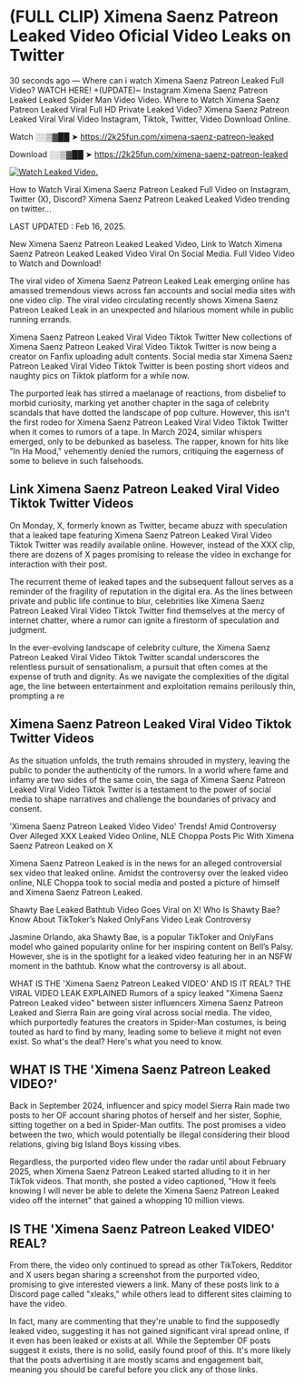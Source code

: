 # (FULL CLIP) Ximena Saenz Patreon Leaked Video Oficial Video Leaks on Twitter

30 seconds ago — Where can i watch Ximena Saenz Patreon Leaked Full Video? WATCH HERE! +(UPDATE)~ Instagram Ximena Saenz Patreon Leaked Leaked Spider Man Video Video. Where to Watch Ximena Saenz Patreon Leaked Viral Full HD Private Leaked Video? Ximena Saenz Patreon Leaked Viral Viral Video Instagram, Tiktok, Twitter, Video Download Online.

Watch ░░▒▓██ ➤ https://2k25fun.com/ximena-saenz-patreon-leaked

Download ░░▒▓██ ➤ https://2k25fun.com/ximena-saenz-patreon-leaked

[![Watch Leaked Video.](https://miro.medium.com/v2/resize:fit:828/format:webp/1*cilzJN44JGOrTw9NJCrNHA.gif "Watch Leaked Video")](https://2k25fun.com/ximena-saenz-patreon-leaked)

How to Watch Viral Ximena Saenz Patreon Leaked Full Video on Instagram, Twitter (X), Discord? Ximena Saenz Patreon Leaked Leaked Video trending on twitter...

LAST UPDATED : Feb 16, 2025.

New Ximena Saenz Patreon Leaked Leaked Video, Link to Watch Ximena Saenz Patreon Leaked Leaked Video Viral On Social Media. Full Video Video to Watch and Download!

The viral video of Ximena Saenz Patreon Leaked Leak emerging online has amassed tremendous views across fan accounts and social media sites with one video clip. The viral video circulating recently shows Ximena Saenz Patreon Leaked Leak in an unexpected and hilarious moment while in public running errands.

Ximena Saenz Patreon Leaked Viral Video Tiktok Twitter New collections of Ximena Saenz Patreon Leaked Viral Video Tiktok Twitter is now being a creator on Fanfix uploading adult contents. Social media star Ximena Saenz Patreon Leaked Viral Video Tiktok Twitter is been posting short videos and naughty pics on Tiktok platform for a while now.

The purported leak has stirred a maelanage of reactions, from disbelief to morbid curiosity, marking yet another chapter in the saga of celebrity scandals that have dotted the landscape of pop culture. However, this isn't the first rodeo for Ximena Saenz Patreon Leaked Viral Video Tiktok Twitter when it comes to rumors of a tape. In March 2024, similar whispers emerged, only to be debunked as baseless. The rapper, known for hits like "In Ha Mood," vehemently denied the rumors, critiquing the eagerness of some to believe in such falsehoods.

## Link Ximena Saenz Patreon Leaked Viral Video Tiktok Twitter Videos

On Monday, X, formerly known as Twitter, became abuzz with speculation that a leaked tape featuring Ximena Saenz Patreon Leaked Viral Video Tiktok Twitter was readily available online. However, instead of the XXX clip, there are dozens of X pages promising to release the video in exchange for interaction with their post.

The recurrent theme of leaked tapes and the subsequent fallout serves as a reminder of the fragility of reputation in the digital era. As the lines between private and public life continue to blur, celebrities like Ximena Saenz Patreon Leaked Viral Video Tiktok Twitter find themselves at the mercy of internet chatter, where a rumor can ignite a firestorm of speculation and judgment.

In the ever-evolving landscape of celebrity culture, the Ximena Saenz Patreon Leaked Viral Video Tiktok Twitter scandal underscores the relentless pursuit of sensationalism, a pursuit that often comes at the expense of truth and dignity. As we navigate the complexities of the digital age, the line between entertainment and exploitation remains perilously thin, prompting a re

##  Ximena Saenz Patreon Leaked Viral Video Tiktok Twitter Videos

As the situation unfolds, the truth remains shrouded in mystery, leaving the public to ponder the authenticity of the rumors. In a world where fame and infamy are two sides of the same coin, the saga of Ximena Saenz Patreon Leaked Viral Video Tiktok Twitter is a testament to the power of social media to shape narratives and challenge the boundaries of privacy and consent.

'Ximena Saenz Patreon Leaked Video Video' Trends! Amid Controversy Over Alleged XXX Leaked Video Online, NLE Choppa Posts Pic With Ximena Saenz Patreon Leaked on X

Ximena Saenz Patreon Leaked is in the news for an alleged controversial sex video that leaked online. Amidst the controversy over the leaked video online, NLE Choppa took to social media and posted a picture of himself and Ximena Saenz Patreon Leaked.

Shawty Bae Leaked Bathtub Video Goes Viral on X! Who Is Shawty Bae? Know About TikToker’s Naked OnlyFans Video Leak Controversy

Jasmine Orlando, aka Shawty Bae, is a popular TikToker and OnlyFans model who gained popularity online for her inspiring content on Bell’s Palsy. However, she is in the spotlight for a leaked video featuring her in an NSFW moment in the bathtub. Know what the controversy is all about.

WHAT IS THE 'Ximena Saenz Patreon Leaked VIDEO' AND IS IT REAL? THE VIRAL VIDEO LEAK EXPLAINED Rumors of a spicy leaked "Ximena Saenz Patreon Leaked video" between sister influencers Ximena Saenz Patreon Leaked and Sierra Rain are going viral across social media. The video, which purportedly features the creators in Spider-Man costumes, is being touted as hard to find by many, leading some to believe it might not even exist. So what's the deal? Here's what you need to know.

## WHAT IS THE 'Ximena Saenz Patreon Leaked VIDEO?'

Back in September 2024, influencer and spicy model Sierra Rain made two posts to her OF account sharing photos of herself and her sister, Sophie, sitting together on a bed in Spider-Man outfits. The post promises a video between the two, which would potentially be illegal considering their blood relations, giving big Island Boys kissing vibes.

Regardless, the purported video flew under the radar until about February 2025, when Ximena Saenz Patreon Leaked started alluding to it in her TikTok videos. That month, she posted a video captioned, "How it feels knowing I will never be able to delete the Ximena Saenz Patreon Leaked video off the internet" that gained a whopping 10 million views.

## IS THE 'Ximena Saenz Patreon Leaked VIDEO' REAL?

From there, the video only continued to spread as other TikTokers, Redditor and X users began sharing a screenshot from the purported video, promising to give interested viewers a link. Many of these posts link to a Discord page called "xleaks," while others lead to different sites claiming to have the video.

In fact, many are commenting that they're unable to find the supposedly leaked video, suggesting it has not gained significant viral spread online, if it even has been leaked or exists at all. While the September OF posts suggest it exists, there is no solid, easily found proof of this. It's more likely that the posts advertising it are mostly scams and engagement bait, meaning you should be careful before you click any of those links.